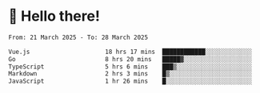 # 👋 Hello there!

<!--START_SECTION:waka-->

```txt
From: 21 March 2025 - To: 28 March 2025

Vue.js                     18 hrs 17 mins  ████████████░░░░░░░░░░░░░   48.39 %
Go                         8 hrs 20 mins   █████▓░░░░░░░░░░░░░░░░░░░   22.06 %
TypeScript                 5 hrs 6 mins    ███▒░░░░░░░░░░░░░░░░░░░░░   13.50 %
Markdown                   2 hrs 3 mins    █▒░░░░░░░░░░░░░░░░░░░░░░░   05.43 %
JavaScript                 1 hr 26 mins    █░░░░░░░░░░░░░░░░░░░░░░░░   03.82 %
```

<!--END_SECTION:waka-->
